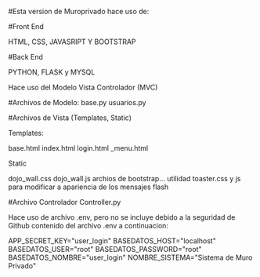 #Esta version de Muroprivado hace uso de:

#Front End

HTML, CSS, JAVASRIPT Y BOOTSTRAP

#Back End

PYTHON, FLASK y MYSQL 

Hace uso del Modelo Vista Controlador (MVC)

#Archivos de Modelo:
base.py
usuarios.py

#Archivos de Vista (Templates, Static)

Templates:

base.html
index.html
login.html
_menu.html

Static

dojo_wall.css
dojo_wall.js
archios de bootstrap...
utilidad toaster.css y js para modificar a apariencia de los mensajes flash


#Archivo Controlador
Controller.py


Hace uso de archivo .env, pero no se incluye debido a la seguridad de Github
contenido del archivo .env  a continuacion:

APP_SECRET_KEY="user_login"
BASEDATOS_HOST="localhost"
BASEDATOS_USER="root"
BASEDATOS_PASSWORD="root"
BASEDATOS_NOMBRE="user_login"
NOMBRE_SISTEMA="Sistema de Muro Privado"
